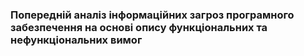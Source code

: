 
### Попередній аналіз інформаційних загроз програмного забезпечення на основі опису функціональних та нефункціональних вимог
